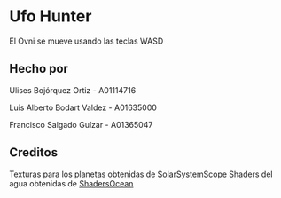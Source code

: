 # Ufo Hunter

El Ovni se mueve usando las teclas WASD

## Hecho por

Ulises Bojórquez Ortiz - A01114716

Luis Alberto Bodart Valdez - A01635000

Francisco Salgado Guízar - A01365047

## Creditos

Texturas para los planetas obtenidas de [SolarSystemScope](https://www.solarsystemscope.com/textures/)
Shaders del agua obtenidas de [ShadersOcean](https://threejs.org/examples/webgl_shaders_ocean.html)
